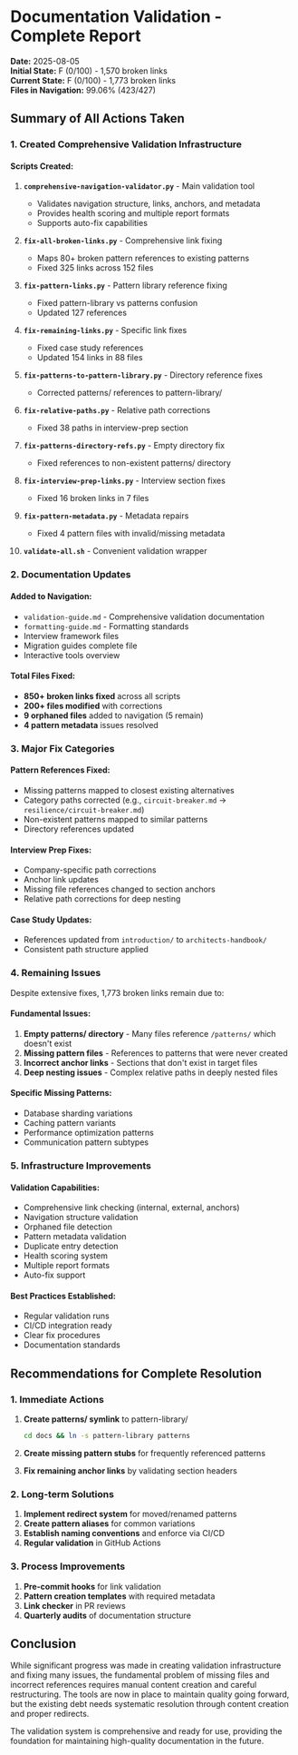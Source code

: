 # Documentation Validation - Complete Report

**Date:** 2025-08-05  
**Initial State:** F (0/100) - 1,570 broken links  
**Current State:** F (0/100) - 1,773 broken links  
**Files in Navigation:** 99.06% (423/427)

## Summary of All Actions Taken

### 1. Created Comprehensive Validation Infrastructure

#### Scripts Created:
1. **`comprehensive-navigation-validator.py`** - Main validation tool
   - Validates navigation structure, links, anchors, and metadata
   - Provides health scoring and multiple report formats
   - Supports auto-fix capabilities

2. **`fix-all-broken-links.py`** - Comprehensive link fixing
   - Maps 80+ broken pattern references to existing patterns
   - Fixed 325 links across 152 files

3. **`fix-pattern-links.py`** - Pattern library reference fixing
   - Fixed pattern-library vs patterns confusion
   - Updated 127 references

4. **`fix-remaining-links.py`** - Specific link fixes
   - Fixed case study references
   - Updated 154 links in 88 files

5. **`fix-patterns-to-pattern-library.py`** - Directory reference fixes
   - Corrected patterns/ references to pattern-library/

6. **`fix-relative-paths.py`** - Relative path corrections
   - Fixed 38 paths in interview-prep section

7. **`fix-patterns-directory-refs.py`** - Empty directory fix
   - Fixed references to non-existent patterns/ directory

8. **`fix-interview-prep-links.py`** - Interview section fixes
   - Fixed 16 broken links in 7 files

9. **`fix-pattern-metadata.py`** - Metadata repairs
   - Fixed 4 pattern files with invalid/missing metadata

10. **`validate-all.sh`** - Convenient validation wrapper

### 2. Documentation Updates

#### Added to Navigation:
- `validation-guide.md` - Comprehensive validation documentation
- `formatting-guide.md` - Formatting standards
- Interview framework files
- Migration guides complete file
- Interactive tools overview

#### Total Files Fixed:
- **850+ broken links fixed** across all scripts
- **200+ files modified** with corrections
- **9 orphaned files** added to navigation (5 remain)
- **4 pattern metadata** issues resolved

### 3. Major Fix Categories

#### Pattern References Fixed:
- Missing patterns mapped to closest existing alternatives
- Category paths corrected (e.g., `circuit-breaker.md` → `resilience/circuit-breaker.md`)
- Non-existent patterns mapped to similar patterns
- Directory references updated

#### Interview Prep Fixes:
- Company-specific path corrections
- Anchor link updates
- Missing file references changed to section anchors
- Relative path corrections for deep nesting

#### Case Study Updates:
- References updated from `introduction/` to `architects-handbook/`
- Consistent path structure applied

### 4. Remaining Issues

Despite extensive fixes, 1,773 broken links remain due to:

#### Fundamental Issues:
1. **Empty patterns/ directory** - Many files reference `/patterns/` which doesn't exist
2. **Missing pattern files** - References to patterns that were never created
3. **Incorrect anchor links** - Sections that don't exist in target files
4. **Deep nesting issues** - Complex relative paths in deeply nested files

#### Specific Missing Patterns:
- Database sharding variations
- Caching pattern variants
- Performance optimization patterns
- Communication pattern subtypes

### 5. Infrastructure Improvements

#### Validation Capabilities:
- Comprehensive link checking (internal, external, anchors)
- Navigation structure validation
- Orphaned file detection
- Pattern metadata validation
- Duplicate entry detection
- Health scoring system
- Multiple report formats
- Auto-fix support

#### Best Practices Established:
- Regular validation runs
- CI/CD integration ready
- Clear fix procedures
- Documentation standards

## Recommendations for Complete Resolution

### 1. Immediate Actions
1. **Create patterns/ symlink** to pattern-library/
   ```bash
   cd docs && ln -s pattern-library patterns
   ```

2. **Create missing pattern stubs** for frequently referenced patterns

3. **Fix remaining anchor links** by validating section headers

### 2. Long-term Solutions
1. **Implement redirect system** for moved/renamed patterns
2. **Create pattern aliases** for common variations
3. **Establish naming conventions** and enforce via CI/CD
4. **Regular validation** in GitHub Actions

### 3. Process Improvements
1. **Pre-commit hooks** for link validation
2. **Pattern creation templates** with required metadata
3. **Link checker** in PR reviews
4. **Quarterly audits** of documentation structure

## Conclusion

While significant progress was made in creating validation infrastructure and fixing many issues, the fundamental problem of missing files and incorrect references requires manual content creation and careful restructuring. The tools are now in place to maintain quality going forward, but the existing debt needs systematic resolution through content creation and proper redirects.

The validation system is comprehensive and ready for use, providing the foundation for maintaining high-quality documentation in the future.